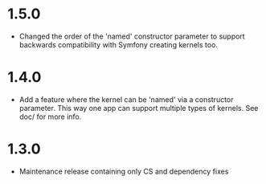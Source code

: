 # 1.5.0
- Changed the order of the 'named' constructor parameter to support backwards compatibility with Symfony creating kernels too.

# 1.4.0
- Add a feature where the kernel can be 'named' via a constructor parameter. 
  This way one app can support multiple types of kernels. See doc/ for more info.


# 1.3.0
- Maintenance release containing only CS and dependency fixes
